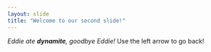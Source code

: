 ```yaml
---
layout: slide
title: "Welcome to our second slide!"
---
```

_Eddie ate **dynamite**, goodbye Eddie!_
Use the left arrow to go back!
